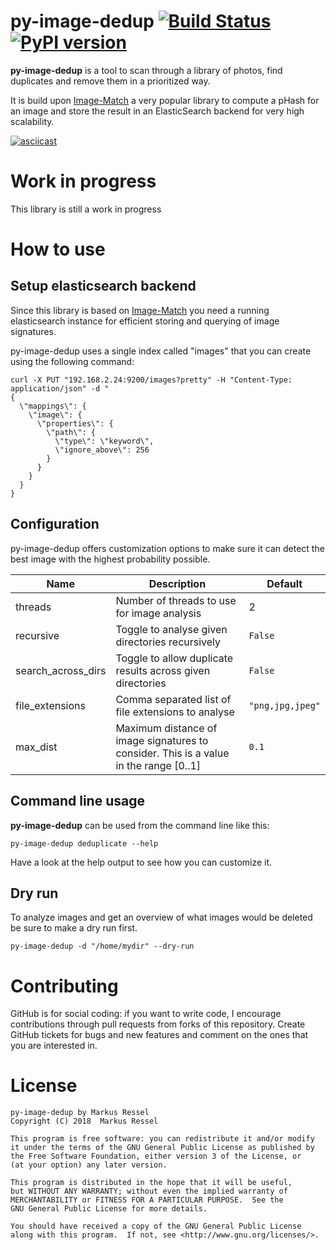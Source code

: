 # py-image-dedup [![Build Status](https://travis-ci.org/markusressel/py-image-dedup.svg?branch=master)](https://travis-ci.org/markusressel/gopass-chrome-importer) [![PyPI version](https://badge.fury.io/py/py-image-dedup.svg)](https://badge.fury.io/py/py-image-dedup)

**py-image-dedup** is a tool to scan through a library of photos, find duplicates and remove them
in a prioritized way.

It is build upon [Image-Match](https://github.com/ascribe/image-match) a very popular library to compute
a pHash for an image and store the result in an ElasticSearch backend for very high scalability.

[![asciicast](https://asciinema.org/a/3WbBxMXnZyT1QnuTP9fm37wkS.svg)](https://asciinema.org/a/3WbBxMXnZyT1QnuTP9fm37wkS)

# Work in progress

This library is still a work in progress

# How to use

## Setup elasticsearch backend

Since this library is based on [Image-Match](https://github.com/ascribe/image-match) 
you need a running elasticsearch instance for efficient storing and 
querying of image signatures.

py-image-dedup uses a single index called "images" that you can create using the following command:

```shell
curl -X PUT "192.168.2.24:9200/images?pretty" -H "Content-Type: application/json" -d "
{
  \"mappings\": {
    \"image\": {
      \"properties\": {
        \"path\": {
          \"type\": \"keyword\",
          \"ignore_above\": 256
        }
      }
    }
  }
}
```

## Configuration

py-image-dedup offers customization options to make sure it can 
detect the best image with the highest probability possible.

| Name | Description | Default |
|------|-------------|---------|
| threads | Number of threads to use for image analysis | 2 |
| recursive | Toggle to analyse given directories recursively | `False` |
| search_across_dirs | Toggle to allow duplicate results across given directories | `False` |
| file_extensions | Comma separated list of file extensions to analyse | `"png,jpg,jpeg"` |
| max_dist | Maximum distance of image signatures to consider. This is a value in the range [0..1] | `0.1` |

## Command line usage

**py-image-dedup** can be used from the command line like this:

```shell
py-image-dedup deduplicate --help
```

Have a look at the help output to see how you can customize it.

## Dry run

To analyze images and get an overview of what images would be deleted 
be sure to make a dry run first.

```shell
py-image-dedup -d "/home/mydir" --dry-run
```

# Contributing

GitHub is for social coding: if you want to write code, I encourage contributions through pull requests from forks
of this repository. Create GitHub tickets for bugs and new features and comment on the ones that you are interested in.

# License

```
py-image-dedup by Markus Ressel
Copyright (C) 2018  Markus Ressel

This program is free software: you can redistribute it and/or modify
it under the terms of the GNU General Public License as published by
the Free Software Foundation, either version 3 of the License, or
(at your option) any later version.

This program is distributed in the hope that it will be useful,
but WITHOUT ANY WARRANTY; without even the implied warranty of
MERCHANTABILITY or FITNESS FOR A PARTICULAR PURPOSE.  See the
GNU General Public License for more details.

You should have received a copy of the GNU General Public License
along with this program.  If not, see <http://www.gnu.org/licenses/>.
```